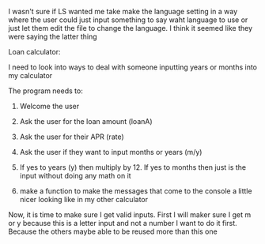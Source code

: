 I wasn't sure if LS wanted me take make the language setting in a way where the user could just input something
to say waht language to use or just let them edit the file to change the language. I think it seemed like they were
saying the latter thing

Loan calculator:

I need to look into ways to deal with someone inputting years or months into my calculator

The program needs to:
1) Welcome the user
2) Ask the user for the loan amount (loanA)
3) Ask the user for their APR (rate)
4) Ask the user if they want to input months or years (m/y)
5) If yes to years (y) then multiply by 12. If yes to months then just is the input without doing any math on it

6) make a function to make the messages that come to the console a little nicer looking like in my other calculator

Now, it is time to make sure I get valid inputs. First I will maker sure I get m or y because this is
a letter input and not a number I want to do it first. Because the others maybe able to be reused more than this one
